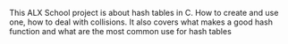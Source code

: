 This ALX School project is about hash tables in C. How to create and use one, how to deal with collisions. It also covers what makes a good hash function and what are the most common use for hash tables
